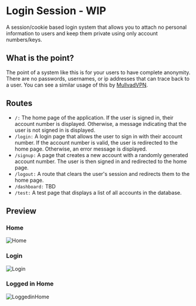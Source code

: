 # Login Session - WIP
A session/cookie based login system that allows you to attach no personal information to users and keep them private using only account numbers/keys.

## What is the point?
The point of a system like this is for your users to have complete anonymity. There are no passwords, usernames, or ip addresses that can trace back to a user. You can see a similar usage of this by [MullvadVPN](https://mullvad.net/en).


## Routes
- ``/:`` The home page of the application. If the user is signed in, their account number is displayed. Otherwise, a message indicating that the user is not signed in is displayed.
- ``/login:`` A login page that allows the user to sign in with their account number. If the account number is valid, the user is redirected to the home page. Otherwise, an error message is displayed.
- ``/signup:`` A page that creates a new account with a randomly generated account number. The user is then signed in and redirected to the home page.
- ``/logout:`` A route that clears the user's session and redirects them to the home page.
- ``/dashboard:`` TBD
- ``/test:`` A test page that displays a list of all accounts in the database.

## Preview
### Home
![Home](https://media.discordapp.net/attachments/1047336119580242001/1190890998763630652/sessionLogin.jpeg?ex=65a372ab&is=6590fdab&hm=50f2c6c806da80031ba03db76844dbda6c0c879fb9a02664857e3576982e3ca9&=&format=webp&width=771&height=536)
### Login
![Login](https://media.discordapp.net/attachments/1047336119580242001/1190890999283712050/sessionLogin_11.34pm_12-30.jpeg?ex=65a372ab&is=6590fdab&hm=d70bd5f84e57f87a96e0e548cf27e49b8f61ab79e82462c784cc21d5bd9bbded&=&format=webp&width=771&height=536)
### Logged in Home
![LoggedinHome](https://media.discordapp.net/attachments/1047336119580242001/1190890999023685677/sessionLogin_11.35pm_12-30.jpeg?ex=65a372ab&is=6590fdab&hm=da3fe762afa11ac61c5c5143fdf973132362ec9c1207c893d5a339cb7653df87&=&format=webp&width=771&height=536)

